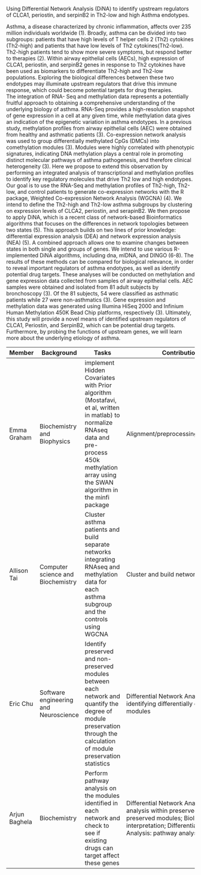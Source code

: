 Using Differential Network Analysis (DiNA) to identify upstream regulators of CLCA1, periostin, and serpinB2 in Th2-low and high Asthma endotypes. 

Asthma, a disease characterized by chronic inflammation, affects over 235 million individuals worldwide (1). Broadly, asthma can be divided into two subgroups: patients that have high levels of T helper cells 2 (Th2) cytokines (Th2-high) and patients that have low levels of Th2 cytokines(Th2-low). Th2-high patients tend to show more severe symptoms, but respond better to therapies (2). Within airway epithelial cells (AECs), high expression of CLCA1, periostin, and serpinB2 genes in response to Th2 cytokines have been used as biomarkers to differentiate Th2-high and Th2-low populations. Exploring the biological differences between these two endotypes may illuminate upstream regulators that drive this immune response, which could become potential targets for drug therapies. 	
The integration of RNA- Seq and methylation data represents a potentially fruitful approach to obtaining a comprehensive understanding of the underlying biology of asthma. RNA-Seq provides a high-resolution snapshot of gene expression in a cell at any given time, while methylation data gives an indication of the epigenetic variation in asthma endotypes. In a previous study, methylation profiles from airway epithelial cells (AEC) were obtained from healthy and asthmatic patients (3). Co-expression network analysis was used to group differentially methylated CpGs (DMCs) into comethylation modules (3). Modules were highly correlated with phenotypic signatures, indicating DNA methylation plays a central role in promoting distinct molecular pathways of asthma pathogenesis, and therefore clinical heterogeneity (3). Here we propose to extend this observation by performing an integrated analysis of transcriptional and methylation profiles to identify key regulatory molecules that drive Th2 low and high endotypes.
Our goal is to use the RNA-Seq and methylation profiles of Th2-high, Th2-low, and control patients to generate co-expression networks with the R package, Weighted Co-expression Network Analysis (WGCNA) (4). We intend to define the Th2-high and Th2-low asthma subgroups by clustering on expression levels of CLCA2, periostin, and serapinB2. We then propose to apply DiNA, which is a recent class of network-based Bioinformatics algorithms that focuses on the differences in network topologies between two states (5). This approach builds on two lines of prior knowledge: differential expression analysis (DEA) and network expression analysis (NEA) (5). A combined approach allows one to examine changes between states in both single and groups of genes. We intend to use various R-implemented DiNA algorithms, including dna, mlDNA, and DINGO (6-8). The results of these methods can be compared for biological relevance, in order to reveal important regulators of asthma endotypes, as well as identify potential drug targets. 
These analyses will be conducted on methylation and gene expression data collected from samples of airway epithelial cells. AEC samples were obtained and isolated from 81 adult subjects by bronchoscopy (3). Of the 81 subjects, 54 were classified as asthmatic patients while 27 were non-asthmatics (3). Gene expression and methylation data was generated using Illumina HiSeq 2000 and Infinium Human Methylation 450K Bead Chip platforms, respectively (3). Ultimately, this study will provide a novel means of identified upstream regulators of CLCA1, Periostin, and SerpinB2, which can be potential drug targets. Furthermore, by probing the functions of upstream genes, we will learn more about the underlying etiology of asthma. 


Member | Background | Tasks | Contributions
 --- | --- | --- | ---
Emma Graham | Biochemistry and Biophysics | implement Hidden Covariates with Prior algorithm (Mostafavi, et al, written in matlab) to normalize RNAseq data and pre-process 450k methylation array using the SWAN algorithm in the minfi package | Alignment/preprocessing/normalization
Allison Tai | Computer science and Biochemistry | Cluster asthma patients and build separate networks integrating RNAseq and methylation data for each asthma subgroup and the controls using WGCNA | Cluster and build networks 
Eric Chu | Software engineering and Neuroscience | Identify preserved and non-preserved modules between each network and quantify the degree of module preservation through the calculation of module preservation statistics | Differential Network Analysis: identifying differentially expressed modules 
Arjun Baghela | Biochemistry | Perform pathway analysis on the modules identified in each network and check to see if existing drugs can target affect these genes | Differential Network Analysis: pathway analysis within preserved and non-preserved modules; Biological interpretation; Differential Network Analysis: pathway analysis
